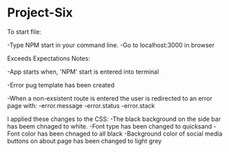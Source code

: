 # Project-Six


To start file:

  -Type NPM start in your command line.
  -Go to localhost:3000 in browser

Exceeds Expectations Notes:

-App starts when, 'NPM' start is entered into terminal

-Error pug template has been created

-When a non-exsistent route is entered the user is redirected to an error page with:
  -error.message
  -error.status
  -error.stack
  
   I applied these changes to the CSS:
      -The black background on the side bar has beem chnaged to white.
      -Font type has been changed to quicksand
      -Font color has been chnaged to all black
      -Background color of social media buttons on about page has been changed to light grey

   
   

